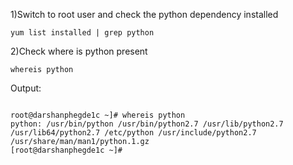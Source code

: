 1)Switch to root user and check the python dependency installed

```
yum list installed | grep python

```

2)Check where is python present

```
whereis python
```


Output:


```

root@darshanphegde1c ~]# whereis python
python: /usr/bin/python /usr/bin/python2.7 /usr/lib/python2.7 /usr/lib64/python2.7 /etc/python /usr/include/python2.7 /usr/share/man/man1/python.1.gz
[root@darshanphegde1c ~]# 
```

